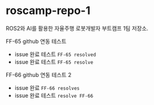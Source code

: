 # roscamp-repo-1
ROS2와 AI를 활용한 자율주행 로봇개발자 부트캠프 1팀 저장소. 

FF-65 github 연동 테스트
+ issue 완료 테스트 `FF-65 resolved`
+ issue 완료 테스트 `FF-65 resolve`


FF-66 github 연동 테스트 2
+ issue 완료 `FF-66 resolves`
+ issue 완료 테스트 `resolve FF-66`
